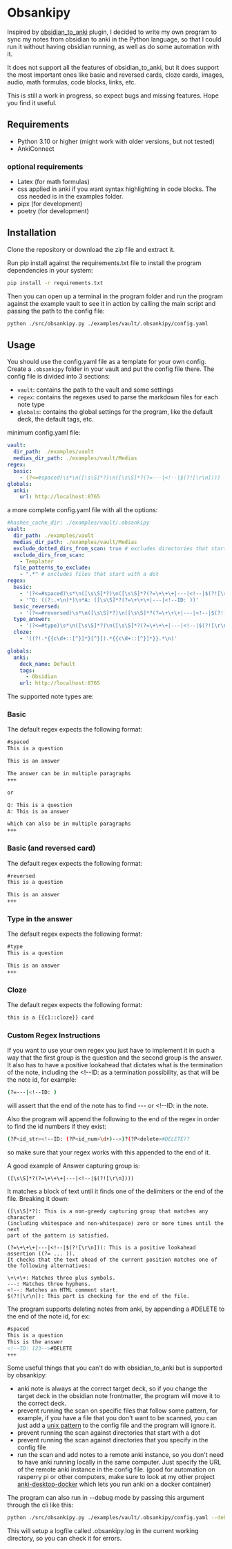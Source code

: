 # Obsankipy
Inspired by [obsidian_to_anki](https://github.com/Pseudonium/Obsidian_to_Anki) plugin, I decided to write my own program to sync my notes 
from obsidian to anki in the Python language, so that I could run it without having obsidian 
running, as well as do some automation with it.

It does not support all the features of obsidian_to_anki, but it does support the most important ones
like basic and reversed cards, cloze cards, images, audio, math formulas, code blocks, links, etc.

This is still a work in progress, so expect bugs and missing features. Hope you find it useful.

## Requirements
- Python 3.10 or higher (might work with older versions, but not tested)
- AnkiConnect

### optional requirements
- Latex (for math formulas)
- css applied in anki if you want syntax highlighting in code blocks. The css needed is in the examples folder.
- pipx (for development)
- poetry (for development)

## Installation

Clone the repository or download the zip file and extract it.

Run pip install against the requirements.txt file to install the program dependencies in your system:
```bash
pip install -r requirements.txt
```

Then you can open up a terminal in the program folder and run the program against the example vault to see it in action by calling the main script 
and passing the path to the config file:
```bash
python ./src/obsankipy.py ./examples/vault/.obsankipy/config.yaml
```



## Usage
You should use the config.yaml file as a template for your own config.
Create a `.obsankipy` folder in your vault and put the config file there.
The config file is divided into 3 sections:
- `vault`: contains the path to the vault and some settings
- `regex`: contains the regexes used to parse the markdown files for each note type
- `globals`: contains the global settings for the program, like the default deck, the default tags, etc.

minimum config.yaml file:
```yaml
vault:
  dir_path: ./examples/vault
  medias_dir_path: ./examples/vault/Medias
regex:
  basic:
    - (?<=#spaced)\s*\n([\s\S]*?)\n([\s\S]*?(?=---|<!--|$(?![\r\n])))
globals:
  anki:
    url: http://localhost:8765
```

a more complete config.yaml file with all the options:
```yaml
#hashes_cache_dir: ./examples/vault/.obsankipy
vault:
  dir_path: ./examples/vault
  medias_dir_path: ./examples/vault/Medias
  exclude_dotted_dirs_from_scan: true # excludes directories that start with a dot
  exclude_dirs_from_scan:
    - Templater
  file_patterns_to_exclude:
    - ".*" # excludes files that start with a dot
regex:
  basic:
    - '(?<=#spaced)\s*\n([\s\S]*?)\n([\s\S]*?(?=\+\+\+|---|<!--|$(?![\r\n])))'
    - '^Q: ((?:.+\n)*)\n*A: ([\s\S]*?(?=\+\+\+|---|<!--ID: ))'
  basic_reversed:
    - '(?<=#reversed)\s*\n([\s\S]*?)\n([\s\S]*?(?=\+\+\+|---|<!--|$(?![\r\n])))'
  type_answer:
    - '(?<=#type)\s*\n([\s\S]*?)\n([\s\S]*?(?=\+\+\+|---|<!--|$(?![\r\n])))'
  cloze:
    - '((?!.*{{c\d+::[^}]*}[^}]).*{{c\d+::[^}]*}}.*\n)'

globals:
  anki:
    deck_name: Default
    tags:
      - Obsidian
    url: http://localhost:8765
```


The supported note types are:
### Basic
The default regex expects the following format:
```markdown
#spaced
This is a question

This is an answer

The answer can be in multiple paragraphs
+++

or

Q: This is a question
A: This is an answer

which can also be in multiple paragraphs
+++

```
### Basic (and reversed card)
The default regex expects the following format:
```markdown
#reversed
This is a question

This is an answer
+++
```

### Type in the answer
The default regex expects the following format:
```markdown
#type
This is a question

This is an answer
+++
```

### Cloze
The default regex expects the following format:
```markdown
this is a {{c1::cloze}} card
```

### Custom Regex Instructions
If you want to use your own regex you just have to implement it in such a way that
the first group is the question and the second group is the answer. It also has to have a
positive lookahead that dictates what is the termination of the note, including
the <!--ID: as a termination possibility, as that will be the note id, for example:
```bash
(?=---|<!--ID: )
```
will assert that the end of the note has to find --- or <!--ID: in the note.

Also the program will append the following to the end of the regex
in order to find the id numbers if they exist:
```bash
(?P<id_str><!--ID: (?P<id_num>\d+)-->)?(?P<delete>#DELETE)?
```
so make sure that your regex works with this appended to the end of it.

A good example of Answer capturing group is:
```regexp
([\s\S]*?(?=\+\+\+|---|<!--|$(?![\r\n])))
```
It matches a block of text until it finds one of the delimiters or the end of the file.
Breaking it down:

```text
([\s\S]*?): This is a non-greedy capturing group that matches any character 
(including whitespace and non-whitespace) zero or more times until the next 
part of the pattern is satisfied.

(?=\+\+\+|---|<!--|$(?![\r\n])): This is a positive lookahead assertion ((?= ... )). 
It checks that the text ahead of the current position matches one of the following alternatives:

\+\+\+: Matches three plus symbols.
---: Matches three hyphens.
<!--: Matches an HTML comment start.
$(?![\r\n]): This part is checking for the end of the file.

```

The program supports deleting notes from anki, by appending a #DELETE to the end of the note id, for ex:

```markdown
#spaced
This is a question
This is the answer
<!--ID: 123-->#DELETE
+++
```
Some useful things that you can't do with obsidian_to_anki but is supported by obsankipy:
- anki note is always at the correct target deck, so if you change the target deck in the obsidian note frontmatter, the program will move it to the correct deck.
- prevent running the scan on specific files that follow some pattern, for example, if you have a file that you don't want to be scanned, you can just add a [unix pattern](https://docs.python.org/3/library/fnmatch.html) to the config file and the program will ignore it.
- prevent running the scan against directories that start with a dot
- prevent running the scan against directories that you specify in the config file
- run the scan and add notes to a remote anki instance, so you don't need to have anki running locally in the same computer. Just specify the URL of the remote anki instance in the config file. (good for automation on rasperry pi or other computers, make sure to look at my other project [anki-desktop-docker](https://github.com/mlcivilengineer/anki-desktop-docker) which lets you run anki on a docker container)

The program can also run in --debug mode by passing this argument through the cli like this:
```bash
python ./src/obsankipy.py ./examples/vault/.obsankipy/config.yaml --debug
```
This will setup a logfile called .obsankipy.log in the current working directory, so you can check it for errors.

